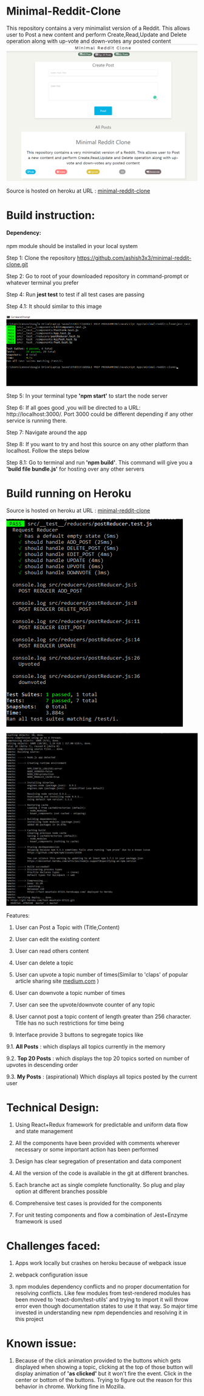 # Minimal-Reddit-Clone
This repository contains a very minimalist version of a Reddit. This allows user to Post a new content and perform Create,Read,Update and Delete operation along with up-vote and down-votes any posted content
![UI of Minimal Reddit Clone](public/images/UI-Minimal-Reddit-Clone.PNG?raw=true "Minimal Reddit Clone")

Source is hosted on heroku at URL : [minimal-reddit-clone](https://fast-mountain-87221.herokuapp.com/)

# Build instruction:
#### Dependency:
npm module should be installed in your local system

Step 1: Clone the repository https://github.com/ashish3x3/minimal-reddit-clone.git

Step 2: Go to root of your downloaded repository in command-prompt or whatever terminal you prefer

Step 4: Run **jest test** to test if all test cases are passing

Step 4.1: It should similar to this image

![Test Build](public/images/Test-Cases-Passing-after-each-modification.PNG?raw=true "Test Build")

Step 5: In your terminal type **'npm start'** to start the node server

Step 6: If all goes good ,you will be directed to a URL: http://localhost:3000/. Port 3000 could be different depending if any other service is running there.

Step 7: Navigate around the app

Step 8: If you want to try and host this source on any other platform than localhost. Follow the steps below

Step 8.1: Go to terminal and run **'npm build'**. This command will give you a **'build file bundle.js'** for hosting over any other servers

# Build running on Heroku

Source is hosted on heroku at URL : [minimal-reddit-clone](https://fast-mountain-87221.herokuapp.com/)


![Heroku Build](public/images/test-for-build-passed.PNG?raw=true "Heroku Build")


![Heroku Build Trials](public/images/Heroku-Build-Trial.PNG?raw=true "Heroku Build Trials")

Features:

1. User can Post a Topic with (Title,Content)

2. User can edit the existing content

3. User can read others content

4. User can delete a topic

5. User can upvote a topic number of times(Similar to 'claps' of popular article sharing site [medium.com](https://medium.com) )

6. User can downvote a topic number of times

7. User can see the upvote/downvote counter of any topic

8. User cannot post a topic content of length greater than 256 character. Title has no such restrictions for time being
9. Interface provide 3 buttons to segregate topics like

9.1. **All Posts**  : which displays all topics currently in the memory

9.2. **Top 20 Posts** : which displays the top 20 topics sorted on number of upvotes in descending order

9.3. **My Posts** : (aspirational) Which displays all topics posted by the current user

# Technical Design:
1. Using React+Redux framework for predictable and uniform data flow and state management

2. All the components have been provided with comments wherever necessary or some important action has been performed

3. Design has clear segregation of presentation and data component

5. All the version of the code is available in the git at different branches.

6. Each branche act as single complete functionality. So plug and play option at different branches possible

7. Comprehensive test cases is provided for the components

8. For unit testing components and flow a combination of Jest+Enzyme framework is used



# Challenges faced:
1. Apps work locally but crashes on heroku because of webpack issue

2. webpack configuration issue

3. npm modules dependency conflicts and no proper documentation for resolving conflicts. Like few modules from test-rendered modules has been moved to 'react-dom/test-utils' and trying to import it will throw error even though documentation states to use it that way. So major time invested in understanding new npm dependencies and resolving it in this project

# Known issue:
1. Because of the click animation provided to the buttons which gets displayed when showing a topic, clicking at the top of those button will display animation of **'as clicked'** but it won't fire the event. Click in the center or bottom of the buttons. Trying to figure out the reason for this behavior in chrome. Working fine in Mozilla.

